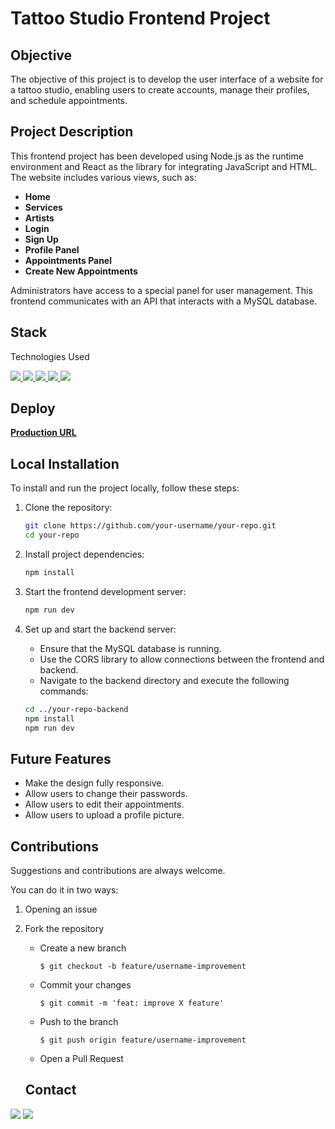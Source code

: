 # Tattoo Studio Frontend Project

## Objective

The objective of this project is to develop the user interface of a website for a tattoo studio, enabling users to create accounts, manage their profiles, and schedule appointments.

## Project Description

This frontend project has been developed using Node.js as the runtime environment and React as the library for integrating JavaScript and HTML. The website includes various views, such as:

- **Home**
- **Services**
- **Artists**
- **Login**
- **Sign Up**
- **Profile Panel**
- **Appointments Panel**
- **Create New Appointments**

Administrators have access to a special panel for user management. This frontend communicates with an API that interacts with a MySQL database.

## Stack 
Technologies Used
<div align="left">
<a href="https://www.reactjs.com/">
    <img src= "https://img.shields.io/badge/React-20232A?style=for-the-badge&logo=react&logoColor=61DAFB"/>
</a>
</a>
<a href="https://nodejs.org/es/">
    <img src= "https://img.shields.io/badge/node.js-026E00?style=for-the-badge&logo=node.js&logoColor=white"/>
</a>
<a href="https://developer.mozilla.org/es/docs/Web/JavaScript">
    <img src= "https://img.shields.io/badge/javascipt-EFD81D?style=for-the-badge&logo=javascript&logoColor=black"/>
</a>
<a href="https://www.github.com/">
    <img src= "https://img.shields.io/badge/github-24292F?style=for-the-badge&logo=github&logoColor=white"/>
</a>
<a href="https://git-scm.com/">
    <img src= "https://img.shields.io/badge/git-F54D27?style=for-the-badge&logo=git&logoColor=white"/>
</a>
 </div>

## Deploy 
<div align="left">
    <a href="https://tattoostudio.zeabur.app"><strong>Production URL </strong></a>
</div>

## Local Installation

To install and run the project locally, follow these steps:

1. Clone the repository:
    ```sh
    git clone https://github.com/your-username/your-repo.git
    cd your-repo
    ```

2. Install project dependencies:
    ```sh
    npm install
    ```

3. Start the frontend development server:
    ```sh
    npm run dev
    ```

4. Set up and start the backend server:
    - Ensure that the MySQL database is running.
    - Use the CORS library to allow connections between the frontend and backend.
    - Navigate to the backend directory and execute the following commands:
    ```sh
    cd ../your-repo-backend
    npm install
    npm run dev
    ```

## Future Features

- Make the design fully responsive.
- Allow users to change their passwords.
- Allow users to edit their appointments.
- Allow users to upload a profile picture.

## Contributions
Suggestions and contributions are always welcome.

You can do it in two ways:

1. Opening an issue
2. Fork the repository
    - Create a new branch
        ```
        $ git checkout -b feature/username-improvement
        ```
    - Commit your changes
        ```
        $ git commit -m 'feat: improve X feature'
        ```
    - Push to the branch
        ```
        $ git push origin feature/username-improvement
        ```
    - Open a Pull Request

    ## Contact 
<a href = "mailto:abrancho1908@gmail.com"><img src="https://img.shields.io/badge/Gmail-C6362C?style=for-the-badge&logo=gmail&logoColor=white" target="_blank"></a>
<a href="https://www.linkedin.com/in/abraham-escobar-angola-237a20224/" target="_blank"><img src="https://img.shields.io/badge/-LinkedIn-%230077B5?style=for-the-badge&logo=linkedin&logoColor=white" target="_blank"></a> 
</p>